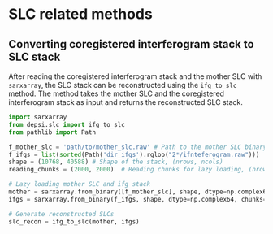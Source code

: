 # SLC related methods

## Converting coregistered interferogram stack to SLC stack

After reading the coregistered interferogram stack and the mother SLC with `sarxarray`, the SLC stack can be reconstructed using the `ifg_to_slc` method. The method takes the mother SLC and the coregistered interferogram stack as input and returns the reconstructed SLC stack.

```python
import sarxarray
from depsi.slc import ifg_to_slc
from pathlib import Path

f_mother_slc = 'path/to/mother_slc.raw' # Path to the mother SLC binary file
f_ifgs = list(sorted(Path('dir_ifgs').rglob("2*/ifnteferogram.raw")))  # List of paths of coregistered interferograms
shape = (10768, 40588) # Shape of the stack, (nrows, ncols)
reading_chunks = (2000, 2000)  # Reading chunks for lazy loading, (nrows, ncols)

# Lazy loading mother SLC and ifg stack
mother = sarxarray.from_binary([f_mother_slc], shape, dtype=np.complex64, chunks=reading_chunks)
ifgs = sarxarray.from_binary(f_ifgs, shape, dtype=np.complex64, chunks=reading_chunks)

# Generate reconstructed SLCs
slc_recon = ifg_to_slc(mother, ifgs)
```